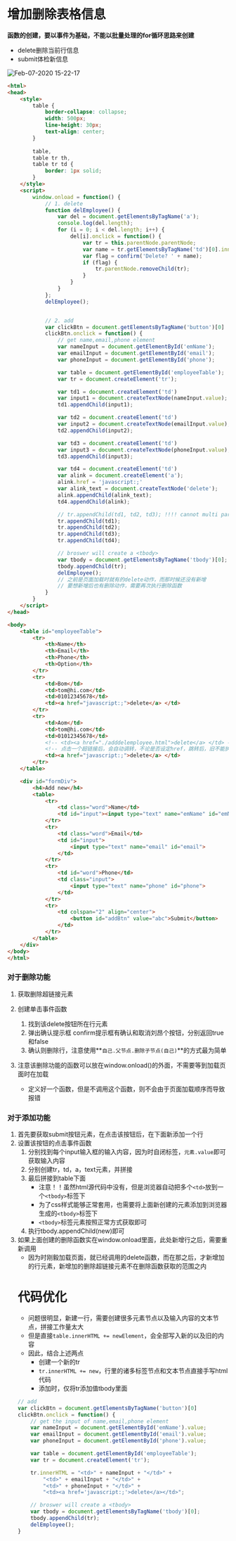 # 增加删除表格信息

**函数的创建，要以事件为基础，不能以批量处理的for循环思路来创建**

- delete删除当前行信息
- submit体检新信息

![Feb-07-2020 15-22-17](https://user-images.githubusercontent.com/26485327/74009240-c6223a80-49bd-11ea-8e14-b8a20ee16e7e.gif)


```html
<html>
<head>
    <style>
        table {
            border-collapse: collapse;
            width: 500px;
            line-height: 30px;
            text-align: center;
        }
        
        table,
        table tr th,
        table tr td {
            border: 1px solid;
        }
    </style>
    <script>
        window.onload = function() {
            // 1. delete
            function delEmployee() {
                var del = document.getElementsByTagName('a');
                console.log(del.length);
                for (i = 0; i < del.length; i++) {
                    del[i].onclick = function() {
                        var tr = this.parentNode.parentNode;              
                        var name = tr.getElementsByTagName('td')[0].innerText;
                        var flag = confirm('Delete? ' + name);   
                        if (flag) {
                            tr.parentNode.removeChild(tr);
                        }
                    }
                }
            };
            delEmployee();


            // 2. add
            var clickBtn = document.getElementsByTagName('button')[0]
            clickBtn.onclick = function() {
                // get name,email,phone element
                var nameInput = document.getElementById('emName');
                var emailInput = document.getElementById('email');
                var phoneInput = document.getElementById('phone');

                var table = document.getElementById('employeeTable');
                var tr = document.createElement('tr');

                var td1 = document.createElement('td')
                var input1 = document.createTextNode(nameInput.value);
                td1.appendChild(input1);

                var td2 = document.createElement('td')
                var input2 = document.createTextNode(emailInput.value);
                td2.appendChild(input2);

                var td3 = document.createElement('td')
                var input3 = document.createTextNode(phoneInput.value);
                td3.appendChild(input3);

                var td4 = document.createElement('td')
                var alink = document.createElement('a');
                alink.href = 'javascript:;'
                var alink_text = document.createTextNode('delete');
                alink.appendChild(alink_text);
                td4.appendChild(alink);

                // tr.appendChild(td1, td2, td3); !!!! cannot multi paras
                tr.appendChild(td1);
                tr.appendChild(td2);
                tr.appendChild(td3);
                tr.appendChild(td4);

                // broswer will create a <tbody>
                var tbody = document.getElementsByTagName('tbody')[0];
                tbody.appendChild(tr);
                delEmployee(); 
                // 之前是页面加载时就有的delete动作，而那时候还没有新增
                // 要想新增后也有删除动作，需要再次执行删除函数
            }
        }
    </script>
</head>

<body>
    <table id="employeeTable">
        <tr>
            <th>Name</th>
            <th>Email</th>
            <th>Phone</th>
            <th>Option</th>
        </tr>
        <tr>
            <td>Bom</td>
            <td>tom@hi.com</td>
            <td>01012345678</td>
            <td><a href="javascript:;">delete</a> </td>
        </tr>
        <tr>
            <td>Aom</td>
            <td>tom@hi.com</td>
            <td>01012345678</td>
            <!-- <td><a href="./adddelemployee.html">delete</a> </td> -->
            <!-- 点击一个超链接后，会自动调转，不论是否设定href，跳转后，旧不能执行js代码 -->
            <td><a href="javascript:;">delete</a> </td>
        </tr>
    </table>

    <div id="formDiv">
        <h4>Add new</h4>
        <table>
            <tr>
                <td class="word">Name</td>
                <td id="input"><input type="text" name="emName" id="emName"></td>
            </tr>
            <tr>
                <td class="word">Email</td>
                <td id="input">
                    <input type="text" name="email" id="email">
                </td>
            </tr>
            <tr>
                <td id="word">Phone</td>
                <td class="input">
                    <input type="text" name="phone" id="phone">
                </td>
            </tr>
            <tr>
                <td colspan="2" align="center">
                    <button id="addBtn" value="abc">Submit</button>
                </td>
            </tr>
        </table>
    </div>
</body>
</html>
```
### 对于删除功能
1. 获取删除超链接元素
2. 创建单击事件函数
    1. 找到该delete按钮所在行元素
    2. 弹出确认提示框 confirm提示框有确认和取消刘昂个按钮，分别返回true和false
    3. 确认则删除行，注意使用**`自己.父节点.删除子节点(自己)`**的方式最为简单
    
3. 注意该删除功能的函数可以放在window.onload()的外面，不需要等到加载页面时在加载
    - 定义好一个函数，但是不调用这个函数，则不会由于页面加载顺序而导致报错


### 对于添加功能
1. 首先要获取submit按钮元素，在点击该按钮后，在<table>下面新添加一个行<tr>
2. 设置该按钮的点击事件函数
    1. 分别找到每个input输入框的输入内容，因为时自闭标签，`元素.value`即可获取输入内容
    2. 分别创建tr，td，a，text元素，并拼接
    3. 最后拼接到table下面
        - 注意！！虽然html源代码中没有，但是浏览器自动把多个`<td>`放到一个`<tbody>`标签下
        - 为了css样式能够正常套用，也需要将上面新创建的元素添加到浏览器生成的`<tbody>`标签下
        - `<tbody>`标签元素按照正常方式获取即可
    4. 执行tbody.appendChild(new)即可
3. 如果上面创建的删除函数实在window.onload里面，此处新增行之后，需要重新调用
    - 因为时刚毅加载页面，就已经调用的delete函数，而在那之后，才新增加的行元素，新增加的删除超链接元素不在删除函数获取的范围之内



# 代码优化
- 问题很明显，新建一行，需要创建很多元素节点以及输入内容的文本节点，拼接工作量太大
- 但是直接`table.innerHTML += newElement`，会全部写入新的以及旧的内容
- 因此，结合上述两点
    - 创建一个新的tr
    - `tr.innerHTML += new`，行里的诸多标签节点和文本节点直接手写html代码
    - 添加时，仅将tr添加值tbody里面


```javascript
// add
var clickBtn = document.getElementsByTagName('button')[0]
clickBtn.onclick = function() {
    // get the input of name,email,phone element
    var nameInput = document.getElementById('emName').value;
    var emailInput = document.getElementById('email').value;
    var phoneInput = document.getElementById('phone').value;

    var table = document.getElementById('employeeTable');
    var tr = document.createElement('tr');

    tr.innerHTML = "<td>" + nameInput + "</td>" +
        "<td>" + emailInput + "</td>" +
        "<td>" + phoneInput + "</td>" +
        "<td><a href='javascript:;'>delete</a></td>";

    // broswer will create a <tbody>
    var tbody = document.getElementsByTagName('tbody')[0];
    tbody.appendChild(tr);
    delEmployee(); 
}
```



